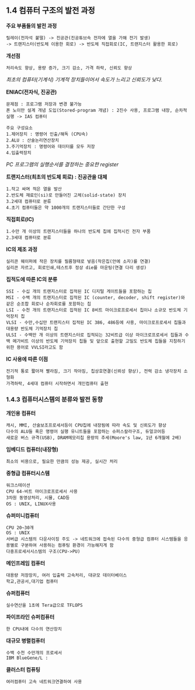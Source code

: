 ## 1.4 컴퓨터 구조의 발전 과정

**주요 부품들의 발전 과정**
```
릴레이(전자석 붙떨) -> 진공관(진공튜브속 전자에 열을 가해 전기 발생) 
-> 트랜지스터(반도체 이용한 회로) -> 반도체 직접회로(IC, 트랜지스터 활용한 회로)
```

**개선점**
```
처리속도 향상, 용량 증가, 크기 감소, 가격 하락, 신뢰도 향상
```

*최초의 컴퓨터(기계식) 기계적 장치들이어서 속도가 느리고 신뢰도가 낮다.*

**ENIAC(전자식, 진공관)**
```
문제점 : 프로그램 저장과 변경 불가능
폰 노이만 설계 개념 도입(Stored-program 개념) : 2진수 사용, 프로그램 내장, 순차적 실행 -> IAS 컴퓨터 
```
```
주요 구성요소 
1.제어장치 : 명령어 인출/해독 (CPU속)
2.ALU : 산술논리연산장치
3.주기억장치 : 명령어와 데이터를 모두 저장
4.입출력장치
```

*PC 프로그램의 실행순서를 결정하는 중요한 register*

**트랜지스터(최초의 반도체 회로) : 진공관을 대체**
```
1.작고 싸며 적은 열을 발산
2.반도체 재료인(si)로 만들어진 고체(solid-state) 장치
3.2세대 컴퓨터로 분류
4.초기 컴퓨터들은 약 1000개의 트랜지스터들로 간단한 구성
```

**직접회로(IC)**
```
1.수만 개 이상의 트랜지스터들을 하나의 반도체 칩에 집적시킨 전자 부품
2.3세대 컴퓨터로 분류
```

**IC의 제조 과정**
```
실리콘 웨이퍼에 작은 장치를 필름형태로 넣음(작은칩(안에 소자)를 연결) 
실리콘 자르고, 회로인쇄,테스트후 정상 die를 마운팅(연결 다리 생성)
```

**집적도에 따른 IC의 분류**
```
SSI - 수십 개의 트랜지스터로 집적된 IC 디지털 게이트들을 포함하는 칩
MSI - 수백 개의 트랜지스터로 집적된 IC (counter, decoder, shift register)와 같은 순조합 회로나 순차회로를 포함하는 칩
LSI - 수천 개의 트랜지스터로 집적된 IC 8비트 마이크로프로세서 칩이나 소규모 반도체 기억장치 칩
VLSI - 수만,수십만 트랜지스터 집적된 IC 386, 486등에 사용, 마이크로프로세서 칩들과 대용량 반도체 기억장치 칩
ULSI - 수백만 개 이상의 트랜지스터로 집적되는 32비트급 이상 마이크로프로세서 칩들과 수백 메가비트 이상의 반도체 기억장치 칩들 및 앞으로 출현할 고밀도 반도체 칩들을 지칭하기 위한 용어로 VVLSI라고도 함
```

**IC 사용에 따른 이점**
```
전기적 통로 짧아져 빨라짐, 크기 작아짐, 칩상호연결(신뢰성 향상), 전력 감소 냉각장치 소형화
가격하락, 4세대 컴퓨터 시작하면서 개인컴퓨터 출현
```


### 1.4.3 컴퓨터시스템의 분류와 발전 동향
**개인용 컴퓨터**
```
캐시, MMI, 산술보조프로세서등이 CPU칩에 내장됨에 따라 속도 및 신뢰도가 향상
다수의 ALU들 혹은 명령어 실행 유니트들을 포함하는 슈퍼스칼라구조, 듀얼코어등
새로운 버스 규격(USB), DRAM메모리칩 용량의 추세(Moore's law, 1년 6개월에 2배)
```

**임베디드 컴퓨터(내장형)**
```
최소의 비용으로, 필요한 만큼의 성능 제공, 실시간 처리
```

**중형급 컴퓨터시스템**
```
워크스테이션
CPU 64-비트 마이크로프로세서 사용
3차원 동영상처리, 시뮬, CAD등
OS : UNIX, LINUX사용
```

**슈퍼미니컴퓨터**
```
CPU 20~30개
OS : UNIX
서버급 시스템의 다운사이징 주도 -> 네트워크에 접속된 다수의 중형급 컴퓨터 시스템들을 응용별로 구분하여 사용하는 컴퓨팅 환경이 가능해지게 함
다중프로세서시스템의 구조(CPU->PU)
```

**메인프레임 컴퓨터**
```
대용량 저장장치, 여러 입출력 고속처리, 대규모 데이터베이스
학교,관공서,대기업 컴퓨터
```

**슈퍼컴퓨터**
```
실수연산을 1초에 Tera급으로 TFLOPS
```

**파이프라인 슈퍼컴퓨터**
```
한 CPU내에 다수의 연산장치
```

**대규모 병렬컴퓨터**
```
수백 수천 수만개의 프로세서
IBM BlueGene/L :
```

**클러스터 컴퓨팅**
```
여러컴퓨터 고속 네트워크연결하여 사용
```
